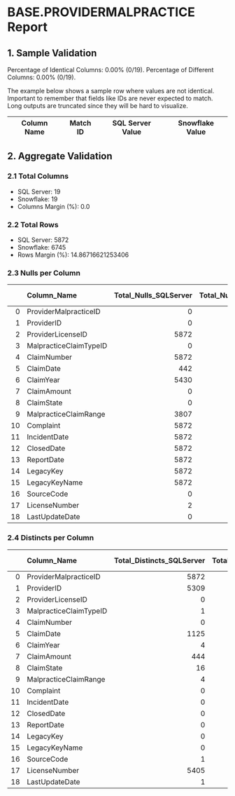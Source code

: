 # BASE.PROVIDERMALPRACTICE Report

## 1. Sample Validation

Percentage of Identical Columns: 0.00% (0/19).
Percentage of Different Columns: 0.00% (0/19).

The example below shows a sample row where values are not identical. Important to remember that fields like IDs are never expected to match. Long outputs are truncated since they will be hard to visualize.

| Column Name   | Match ID   | SQL Server Value   | Snowflake Value   |
|---------------|------------|--------------------|-------------------|

## 2. Aggregate Validation

### 2.1 Total Columns
- SQL Server: 19
- Snowflake: 19
- Columns Margin (%): 0.0

### 2.2 Total Rows
- SQL Server: 5872
- Snowflake: 6745
- Rows Margin (%): 14.86716621253406

### 2.3 Nulls per Column
|    | Column_Name            |   Total_Nulls_SQLServer |   Total_Nulls_Snowflake |   Margin (%) |
|---:|:-----------------------|------------------------:|------------------------:|-------------:|
|  0 | ProviderMalpracticeID  |                       0 |                       0 |          0   |
|  1 | ProviderID             |                       0 |                       0 |          0   |
|  2 | ProviderLicenseID      |                    5872 |                    6745 |         14.9 |
|  3 | MalpracticeClaimTypeID |                       0 |                       0 |          0   |
|  4 | ClaimNumber            |                    5872 |                    6745 |         14.9 |
|  5 | ClaimDate              |                     442 |                     652 |         47.5 |
|  6 | ClaimYear              |                    5430 |                    6093 |         12.2 |
|  7 | ClaimAmount            |                       0 |                       0 |          0   |
|  8 | ClaimState             |                       0 |                       0 |          0   |
|  9 | MalpracticeClaimRange  |                    3807 |                    4393 |         15.4 |
| 10 | Complaint              |                    5872 |                    6745 |         14.9 |
| 11 | IncidentDate           |                    5872 |                    6745 |         14.9 |
| 12 | ClosedDate             |                    5872 |                    6745 |         14.9 |
| 13 | ReportDate             |                    5872 |                    6745 |         14.9 |
| 14 | LegacyKey              |                    5872 |                    6745 |         14.9 |
| 15 | LegacyKeyName          |                    5872 |                    6745 |         14.9 |
| 16 | SourceCode             |                       0 |                       0 |          0   |
| 17 | LicenseNumber          |                       2 |                       2 |          0   |
| 18 | LastUpdateDate         |                       0 |                       0 |          0   |

### 2.4 Distincts per Column
|    | Column_Name            |   Total_Distincts_SQLServer |   Total_Distincts_Snowflake |   Margin (%) |
|---:|:-----------------------|----------------------------:|----------------------------:|-------------:|
|  0 | ProviderMalpracticeID  |                        5872 |                        6745 |         14.9 |
|  1 | ProviderID             |                        5309 |                        5564 |          4.8 |
|  2 | ProviderLicenseID      |                           0 |                           0 |          0   |
|  3 | MalpracticeClaimTypeID |                           1 |                           1 |          0   |
|  4 | ClaimNumber            |                           0 |                           0 |          0   |
|  5 | ClaimDate              |                        1125 |                        1127 |          0.2 |
|  6 | ClaimYear              |                           4 |                           4 |          0   |
|  7 | ClaimAmount            |                         444 |                         443 |          0.2 |
|  8 | ClaimState             |                          16 |                          16 |          0   |
|  9 | MalpracticeClaimRange  |                           4 |                           4 |          0   |
| 10 | Complaint              |                           0 |                           0 |          0   |
| 11 | IncidentDate           |                           0 |                           0 |          0   |
| 12 | ClosedDate             |                           0 |                           0 |          0   |
| 13 | ReportDate             |                           0 |                           0 |          0   |
| 14 | LegacyKey              |                           0 |                           0 |          0   |
| 15 | LegacyKeyName          |                           0 |                           0 |          0   |
| 16 | SourceCode             |                           1 |                           1 |          0   |
| 17 | LicenseNumber          |                        5405 |                        5421 |          0.3 |
| 18 | LastUpdateDate         |                           1 |                           1 |          0   |
